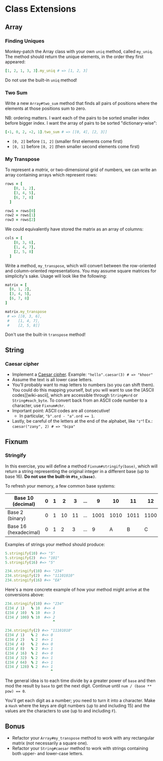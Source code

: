 # Class Extensions

## Array

### Finding Uniques

Monkey-patch the Array class with your own `uniq` method, called
`my_uniq`. The method should return the unique elements, in the order
they first appeared:

```ruby
[1, 2, 1, 3, 3].my_uniq # => [1, 2, 3]
```

Do not use the built-in `uniq` method!

### Two Sum

Write a new `Array#two_sum` method that finds all pairs of positions
where the elements at those positions sum to zero.

NB: ordering matters. I want each of the pairs to be sorted smaller
index before bigger index. I want the array of pairs to be sorted
"dictionary-wise":

```ruby
[-1, 0, 2, -2, 1].two_sum # => [[0, 4], [2, 3]]
```

* `[0, 2]` before `[1, 2]` (smaller first elements come first)
* `[0, 1]` before `[0, 2]` (then smaller second elements come first)

### My Transpose

To represent a *matrix*, or two-dimensional grid of numbers, we can
write an array containing arrays which represent rows:

```ruby
rows = [
    [0, 1, 2],
    [3, 4, 5],
    [6, 7, 8]
  ]

row1 = rows[0]
row2 = rows[1]
row3 = rows[2]
```

We could equivalently have stored the matrix as an array of
columns:

```ruby
cols = [
    [0, 3, 6],
    [1, 4, 7],
    [2, 5, 8]
  ]
```

Write a method, `my_transpose`, which will convert between the
row-oriented and column-oriented representations. You may assume square
matrices for simplicity's sake. Usage will look like the following:

```ruby
matrix = [
  [0, 1, 2],
  [3, 4, 5],
  [6, 7, 8]
]

matrix.my_transpose
 # => [[0, 3, 6],
 #    [1, 4, 7],
 #    [2, 5, 8]]
```

Don't use the built-in `transpose` method!

## String

### Caesar cipher

* Implement a [Caesar cipher][caesar-cipher]. Example:
  `"hello".caesar(3) # => "khoor"`
* Assume the text is all lower case letters.
* You'll probably want to map letters to numbers (so you can shift
  them). You could do this mapping yourself, but you will want to use
  the [ASCII codes][wiki-ascii], which are accessible through
  `String#ord` or `String#each_byte`. To convert back from an ASCII code
  number to a character, use `Fixnum#chr`.
* Important point: ASCII codes are all consecutive!
    * In particular, `"b".ord - "a".ord == 1`.
* Lastly, be careful of the letters at the end of the alphabet, like
  `"z"`! Ex.: `caesar("zany", 2) # => "bcpa"`

[caesar-cipher]: http://en.wikipedia.org/wiki/Caesar_cipher

## Fixnum

### Stringify

In this exercise, you will define a method `Fixnum#stringify(base)`,
which will return a string representing the original integer in a
different base (up to base 16). **Do not use the built-in
`#to_s(base)`**.

To refresh your memory, a few common base systems:

|Base 10 (decimal)     |0|1|2|3|...|9|10|11|12|13|14|15
|----------------------|---|---|---|---|---|---|---|---|---|---|---|---|
|Base 2 (binary)       |0|1|10|11|...|1001|1010|1011|1100|1101|1110|1111|
|Base 16 (hexadecimal) |0|1|2|3|...|9|A|B|C|D|E|F|

Examples of strings your method should produce:

```ruby
5.stringify(10) #=> "5"
5.stringify(2)  #=> "101"
5.stringify(16) #=> "5"

234.stringify(10) #=> "234"
234.stringify(2)  #=> "11101010"
234.stringify(16) #=> "EA"
```

Here's a more concrete example of how your method might arrive at the
conversions above:

```ruby
234.stringify(10) #=> "234"
(234 / 1)   % 10  #=> 4
(234 / 10)  % 10  #=> 3
(234 / 100) % 10  #=> 2
                      ^

234.stringify(2) #=> "11101010"
(234 / 1)   % 2  #=> 0
(234 / 2)   % 2  #=> 1
(234 / 4)   % 2  #=> 0
(234 / 8)   % 2  #=> 1
(234 / 16)  % 2  #=> 0
(234 / 32)  % 2  #=> 1
(234 / 64)  % 2  #=> 1
(234 / 128) % 2  #=> 1
                     ^
```

The general idea is to each time divide by a greater power of `base`
and then mod the result by `base` to get the next digit. Continue until
`num / (base ** pow) == 0`.

You'll get each digit as a number; you need to turn it into a
character. Make a `Hash` where the keys are digit numbers (up to and
including 15) and the values are the characters to use (up to and
including `F`).

## Bonus

- Refactor your `Array#my_transpose` method to work with any rectangular
matrix (not necessarily a square one).
- Refactor your `String#caesar` method to work with strings containing
  both upper- and lower-case letters.
